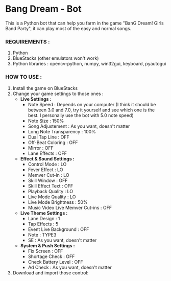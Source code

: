 # Bang Dream - Bot
This is a Python bot that can help you farm in the game "BanG Dream! Girls Band Party", it can play most of the easy and normal songs.

### REQUIREMENTS :
1. Python
2. BlueStacks (other emulators won't work)
3. Python libraries : opencv-python, numpy, win32gui, keyboard, pyautogui

### HOW TO USE : 
1. Install the game on BlueStacks
2. Change your game settings to those ones :
   - **Live Settings :**
     - Note Speed : Depends on your computer (I think it should be between 3.0 and 7.0, try it yourself and see which one is the best. I personally use the bot with 5.0 note speed)
     - Note Size : 150%
     - Song Adjustement : As you want, doesn't matter
     - Long Note Transparency : 100%
     - Dual Tap Line : OFF
     - Off-Beat Coloring : OFF
     - Mirror : OFF
     - Lane Effects : OFF
   - **Effect & Sound Settings :**
     - Control Mode : LO
     - Fever Effect : LO
     - Memver Cut-in : LO
     - Skill Window : OFF
     - Skill Effect Text : OFF
     - Playback Quality : LO
     - Live Mode Quality : LO
     - Live Mode Brightness : 50%
     - Music Video Live Memver Cut-ins : OFF
   - **Live Theme Settings :**
     - Lane Design : 1
     - Tap Effects : 5
     - Event Live Background : OFF
     - Note : TYPE3
     - SE : As you want, doesn't matter
   - **System & Push Settings :**
     - Fix Screen : OFF
     - Shortage Check : OFF
     - Check Battery Level : OFF
     - Ad Check : As you want, doesn't matter
3. Download and import those control:
     

